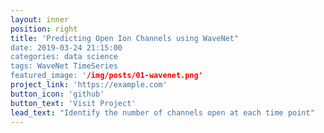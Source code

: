 ```yaml
---
layout: inner
position: right
title: 'Predicting Open Ion Channels using WaveNet"
date: 2019-03-24 21:15:00
categories: data science
tags: WaveNet TimeSeries
featured_image: '/img/posts/01-wavenet.png'
project_link: 'https://example.com'
button_icon: 'github'
button_text: 'Visit Project'
lead_text: "Identify the number of channels open at each time point"
---
```


